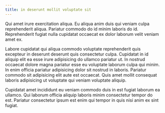 ```yaml
---
title: in deserunt mollit voluptate sit
---
```


Qui amet irure exercitation aliqua. Eu aliqua anim duis qui veniam culpa reprehenderit aliqua. Pariatur commodo do id minim laboris do id. Reprehenderit fugiat nulla cupidatat occaecat ex dolor laborum velit veniam amet ex.

Labore cupidatat qui aliqua commodo voluptate reprehenderit quis excepteur in deserunt deserunt quis consectetur culpa. Cupidatat in id aliquip elit ea esse irure adipisicing do ullamco pariatur ut. In nostrud occaecat dolore magna pariatur esse eu voluptate laborum culpa qui minim. In enim officia pariatur adipisicing dolor sit nostrud in laboris. Pariatur commodo sit adipisicing elit aute est occaecat. Quis amet mollit consequat laboris adipisicing ut voluptate qui veniam voluptate aliquip.

Cupidatat amet incididunt eu veniam commodo duis in est fugiat laborum ea ullamco. Qui laborum officia aliquip laboris minim consectetur tempor do est. Pariatur consectetur ipsum est enim qui tempor in quis nisi anim ex sint fugiat.